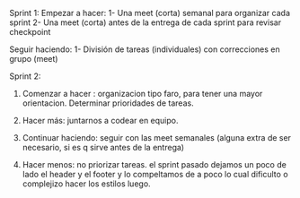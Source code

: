 Sprint 1:
Empezar a hacer:
1- Una meet (corta) semanal para organizar cada sprint
2- Una meet (corta) antes de la entrega de cada sprint para revisar checkpoint

Seguir haciendo:
1- División de tareas (individuales) con correcciones en grupo (meet)

Sprint 2:

1. Comenzar a hacer : organizacion tipo faro, para tener una mayor orientacion. Determinar prioridades de tareas.

2. Hacer más: juntarnos a codear en equipo.

3. Continuar haciendo: seguir con las meet semanales (alguna extra de ser necesario, si es q sirve antes de la entrega)

4. Hacer menos: no priorizar tareas. el sprint pasado dejamos un poco de lado el header y el footer y lo compeltamos de a poco lo cual dificulto o complejizo hacer los estilos luego.



